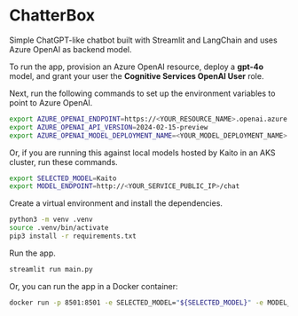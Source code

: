 # ChatterBox

Simple ChatGPT-like chatbot built with Streamlit and LangChain and uses Azure OpenAI as backend model.

To run the app, provision an Azure OpenAI resource, deploy a **gpt-4o** model, and grant your user the **Cognitive Services OpenAI User** role.

Next, run the following commands to set up the environment variables to point to Azure OpenAI.

```bash
export AZURE_OPENAI_ENDPOINT=https://<YOUR_RESOURCE_NAME>.openai.azure.com/
export AZURE_OPENAI_API_VERSION=2024-02-15-preview
export AZURE_OPENAI_MODEL_DEPLOYMENT_NAME=<YOUR_MODEL_DEPLOYMENT_NAME>
```

Or, if you are running this against local models hosted by Kaito in an AKS cluster, run these commands.

```bash
export SELECTED_MODEL=Kaito
export MODEL_ENDPOINT=http://<YOUR_SERVICE_PUBLIC_IP>/chat
```

Create a virtual environment and install the dependencies.

```bash
python3 -m venv .venv
source .venv/bin/activate
pip3 install -r requirements.txt
```

Run the app.
 
```bash
streamlit run main.py
```

Or, you can run the app in a Docker container:

```bash
docker run -p 8501:8501 -e SELECTED_MODEL="${SELECTED_MODEL}" -e MODEL_ENDPOINT="${MODEL_ENDPOINT}" ghcr.io/pauldotyu/chatterbox:latest
```